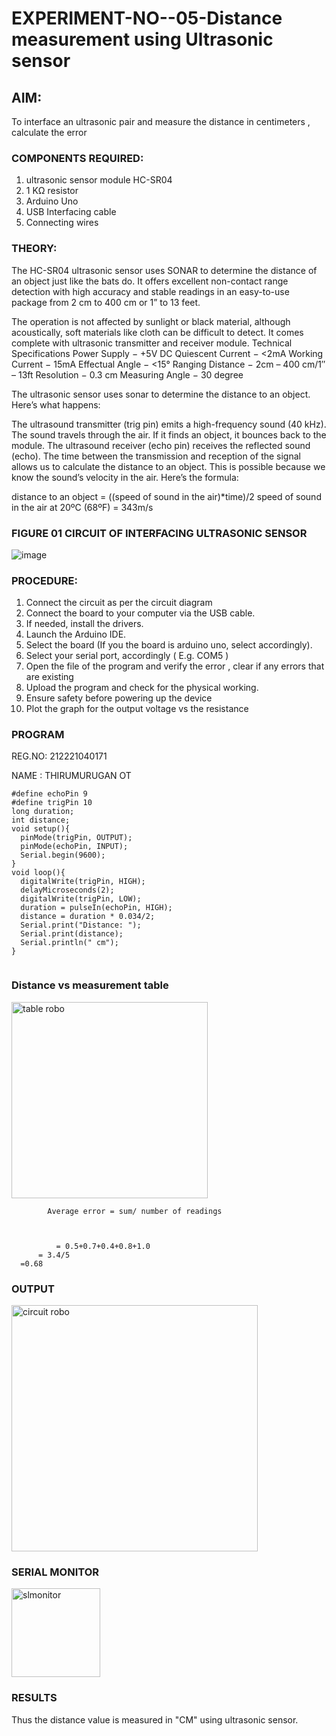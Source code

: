 # EXPERIMENT-NO--05-Distance measurement using Ultrasonic sensor

## AIM: 
To interface an ultrasonic pair and measure the distance in centimeters , calculate the error
 
### COMPONENTS REQUIRED:
1.	ultrasonic sensor module HC-SR04
2.	1 KΩ resistor 
3.	Arduino Uno 
4.	USB Interfacing cable 
5.	Connecting wires 


### THEORY: 
The HC-SR04 ultrasonic sensor uses SONAR to determine the distance of an object just like the bats do. It offers excellent non-contact range detection with high accuracy and stable readings in an easy-to-use package from 2 cm to 400 cm or 1” to 13 feet.

The operation is not affected by sunlight or black material, although acoustically, soft materials like cloth can be difficult to detect. It comes complete with ultrasonic transmitter and receiver module.
Technical Specifications
Power Supply − +5V DC
Quiescent Current − <2mA
Working Current − 15mA
Effectual Angle − <15°
Ranging Distance − 2cm – 400 cm/1″ – 13ft
Resolution − 0.3 cm
Measuring Angle − 30 degree

The ultrasonic sensor uses sonar to determine the distance to an object. Here’s what happens:

The ultrasound transmitter (trig pin) emits a high-frequency sound (40 kHz).
The sound travels through the air. If it finds an object, it bounces back to the module.
The ultrasound receiver (echo pin) receives the reflected sound (echo).
The time between the transmission and reception of the signal allows us to calculate the distance to an object. This is possible because we know the sound’s velocity in the air. Here’s the formula:

distance to an object = ((speed of sound in the air)*time)/2
speed of sound in the air at 20ºC (68ºF) = 343m/s

### FIGURE 01 CIRCUIT OF INTERFACING ULTRASONIC SENSOR 


![image](https://user-images.githubusercontent.com/36288975/166430594-5adb4ca9-5a42-4781-a7e6-7236b3766a85.png)



### PROCEDURE:
1.	Connect the circuit as per the circuit diagram 
2.	Connect the board to your computer via the USB cable.
3.	If needed, install the drivers.
4.	Launch the Arduino IDE.
5.	Select the board (If you the board is arduino uno, select accordingly).
6.	Select your serial port, accordingly ( E.g. COM5 )
7.	Open the file of the program  and verify the error , clear if any errors that are existing 
8.	Upload the program and check for the physical working. 
9.	Ensure safety before powering up the device 
10.	Plot the graph for the output voltage vs the resistance 


### PROGRAM 


REG.NO: 212221040171

NAME : THIRUMURUGAN OT

```
#define echoPin 9
#define trigPin 10
long duration;
int distance;
void setup(){
  pinMode(trigPin, OUTPUT);
  pinMode(echoPin, INPUT);
  Serial.begin(9600);
}
void loop(){
  digitalWrite(trigPin, HIGH);
  delayMicroseconds(2);
  digitalWrite(trigPin, LOW);
  duration = pulseIn(echoPin, HIGH);
  distance = duration * 0.034/2;
  Serial.print("Distance: ");
  Serial.print(distance);
  Serial.println(" cm");
}


```




### Distance vs measurement table 

			
 
			
			
			


<img width="314" alt="table robo" src="https://user-images.githubusercontent.com/113031702/190428527-5a118095-c88e-45a5-9473-06060cbbc984.png">

			
			
			
			
			
			Average error = sum/ number of readings 
 


              = 0.5+0.7+0.4+0.8+1.0
          = 3.4/5
	  =0.68
### OUTPUT




<img width="394" alt="circuit robo" src="https://user-images.githubusercontent.com/113031702/190429724-a00f3531-0bd2-40b3-a573-a9aa908e5812.png">


### SERIAL MONITOR




<img width="142" alt="slmonitor" src="https://user-images.githubusercontent.com/113031702/190429830-1f818384-3890-44a7-9a9f-ff7073539f4d.png">

### RESULTS


 Thus the distance value is measured in "CM" using ultrasonic sensor.
